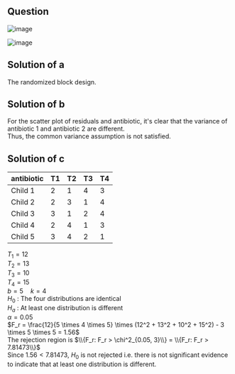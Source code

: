 ## Question

![image](https://github.com/user-attachments/assets/e8037c56-d6f2-45ae-809a-b4eb26d6a6fb)

![image](https://github.com/user-attachments/assets/f7144840-ac99-4830-a0e0-eef0e37c9f84)

## Solution of a

The randomized block design.

## Solution of b

For the scatter plot of residuals and antibiotic, it's clear that the variance of antibiotic 1 and antibiotic 2 are different.  
Thus, the common variance assumption is not satisfied.

## Solution of c

|antibiotic| T1| T2| T3| T4|
|----------|---|---|---|---|
|  Child 1 | 2 | 1 | 4 | 3 |
|  Child 2 | 2 | 3 | 1 | 4 |
|  Child 3 | 3 | 1 | 2 | 4 |
|  Child 4 | 2 | 4 | 1 | 3 |
|  Child 5 | 3 | 4 | 2 | 1 |

$T_1 = 12$  
$T_2 = 13$  
$T_3 = 10$  
$T_4 = 15$  
$b = 5 \quad k = 4$  
$H_0$ : The four distributions are identical  
$H_a$ : At least one distribution is different  
$\alpha = 0.05$  
$F_r = \frac{12}{5 \times 4 \times 5} \times (12^2 + 13^2 + 10^2 + 15^2) - 3 \times 5 \times 5 = 1.56$  
The rejection region is $\\{F_r: F_r > \chi^2_{0.05, 3}\\} = \\{F_r: F_r > 7.81473\\}$  
Since $1.56 < 7.81473$, $H_0$ is not rejected i.e. there is not significant evidence to indicate that at least one distribution is different.  
